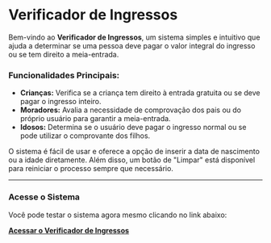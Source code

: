 # Verificador de Ingressos

Bem-vindo ao **Verificador de Ingressos**, um sistema simples e intuitivo que ajuda a determinar se uma pessoa deve pagar o valor integral do ingresso ou se tem direito a meia-entrada. 

### Funcionalidades Principais:
- **Crianças:** Verifica se a criança tem direito à entrada gratuita ou se deve pagar o ingresso inteiro.
- **Moradores:** Avalia a necessidade de comprovação dos pais ou do próprio usuário para garantir a meia-entrada.
- **Idosos:** Determina se o usuário deve pagar o ingresso normal ou se pode utilizar o comprovante dos filhos.

O sistema é fácil de usar e oferece a opção de inserir a data de nascimento ou a idade diretamente. Além disso, um botão de "Limpar" está disponível para reiniciar o processo sempre que necessário.

---

### Acesse o Sistema

Você pode testar o sistema agora mesmo clicando no link abaixo:

[**Acessar o Verificador de Ingressos**](https://marcelobotura.github.io/Ingresso/)

